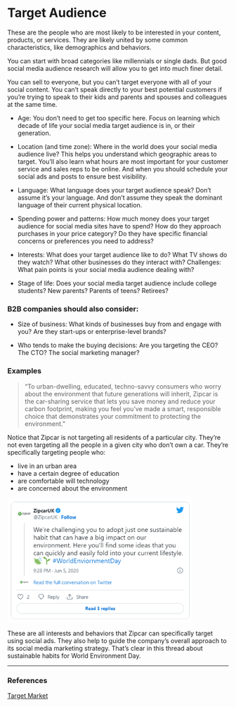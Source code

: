 ﻿# Target Audience

These are the people who are most likely to be interested in your content, products, or services. They are likely united by some common characteristics, like demographics and behaviors.

You can start with broad categories like millennials or single dads. But good social media audience research will allow you to get into much finer detail.

You can sell to everyone, but you can’t target everyone with all of your social content. You can’t speak directly to your best potential customers if you’re trying to speak to their kids and parents and spouses and colleagues at the same time.

- Age: You don’t need to get too specific here. Focus on learning which decade of life your social media target audience is in, or their generation.

- Location (and time zone): Where in the world does your social media audience live? This helps you understand which geographic areas to target. You’ll also learn what hours are most important for your customer service and sales reps to be online. And when you should schedule your social ads and posts to ensure best visibility.

- Language: What language does your target audience speak? Don’t assume it’s your language. And don’t assume they speak the dominant language of their current physical location.

- Spending power and patterns: How much money does your target audience for social media sites have to spend? How do they approach purchases in your price category? Do they have specific financial concerns or preferences you need to address?

- Interests: What does your target audience like to do? What TV shows do they watch? What other businesses do they interact with?
  Challenges: What pain points is your social media audience dealing with?

- Stage of life: Does your social media target audience include college students? New parents? Parents of teens? Retirees?

### B2B companies should also consider:

- Size of business: What kinds of businesses buy from and engage with you? Are they start-ups or enterprise-level brands?

- Who tends to make the buying decisions: Are you targeting the CEO? The CTO? The social marketing manager?

### Examples

> “To urban-dwelling, educated, techno-savvy consumers who worry about the environment that future generations will inherit, Zipcar is the car-sharing service that lets you save money and reduce your carbon footprint, making you feel you’ve made a smart, responsible choice that demonstrates your commitment to protecting the environment.”

Notice that Zipcar is not targeting all residents of a particular city. They’re not even targeting all the people in a given city who don’t own a car. They’re specifically targeting people who:

- live in an urban area
- have a certain degree of education
- are comfortable will technology
- are concerned about the environment

<img src="../assets/images/audience-zipcar.png" width="420"/>

These are all interests and behaviors that Zipcar can specifically target using social ads. They also help to guide the company’s overall approach to its social media marketing strategy. That’s clear in this thread about sustainable habits for World Environment Day.

<hr/>

### References

[Target Market](https://blog.hootsuite.com/target-market/)
